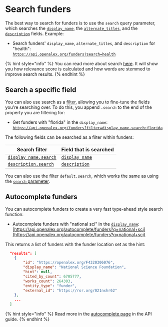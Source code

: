 # Search funders

The best way to search for funders is to use the `search` query parameter, which searches the [`display_name`](broken-reference), the [`alternate_titles`](broken-reference), and the [`description`](https://github.com/ourresearch/openalex-docs/blob/sandbox/api-entities/funders/funder\_object.md#description) fields. Example:

* Search funders' `display_name`, `alternate_titles`, and `description` for "health":\
  [`https://api.openalex.org/funders?search=health`](https://api.openalex.org/funders?search=health)

{% hint style="info" %}
You can read more about search [here](../get-lists-of-entities/search-entities.md). It will show you how relevance score is calculated and how words are stemmed to improve search results.
{% endhint %}

## Search a specific field

You can also use search as a [filter](broken-reference), allowing you to fine-tune the fields you're searching over. To do this, you append `.search` to the end of the property you are filtering for:

* Get funders with "florida" in the `display_name`:\
  [`https://api.openalex.org/funders?filter=display_name.search:florida`](https://api.openalex.org/funders?filter=display\_name.search:florida)

The following fields can be searched as a filter within funders:

| Search filter                                                              | Field that is searched             |
| -------------------------------------------------------------------------- | ---------------------------------- |
| [`display_name.search`](../filters/filter-funders.md#display\_name.search) | [`display_name`](broken-reference) |
| [`description.search`](../filters/filter-funders.md#description.search)    | [`description`](broken-reference)  |

You can also use the filter `default.search`, which works the same as using the [`search` parameter](search-funders.md#search-funders).

## Autocomplete funders

You can autocomplete funders to create a very fast type-ahead style search function:

* Autocomplete funders with "national sci" in the [`display_name`](broken-reference):\
  [https://api.openalex.org/autocomplete/funders?q=national+sci](https://api.openalex.org/autocomplete/funders?q=national+sci)

This returns a list of funders with the funder location set as the hint:

```json
  "results": [
    {
        "id": "https://openalex.org/F4320306076",
        "display_name": "National Science Foundation",
        "hint": null,
        "cited_by_count": 6705777,
        "works_count": 264303,
        "entity_type": "funder",
        "external_id": "https://ror.org/021nxhr62"
    },
    ...
  ]
```

{% hint style="info" %}
Read more in the [autocomplete page](../get-lists-of-entities/autocomplete-entities.md) in the API guide.
{% endhint %}
